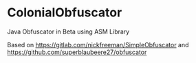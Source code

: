 # ColonialObfuscator
Java Obfuscator in Beta using ASM Library







Based on https://gitlab.com/nickfreeman/SimpleObfuscator and https://github.com/superblaubeere27/obfuscator
